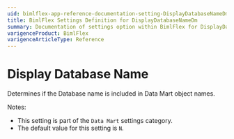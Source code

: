 ```yaml
---
uid: bimlflex-app-reference-documentation-setting-DisplayDatabaseNameDm
title: BimlFlex Settings Definition for DisplayDatabaseNameDm
summary: Documentation of settings option within BimlFlex for DisplayDatabaseNameDm
varigenceProduct: BimlFlex
varigenceArticleType: Reference
---
```


# Display Database Name

Determines if the Database name is included in Data Mart object names.

Notes:

* This setting is part of the `Data Mart` settings category.
* The default value for this setting is `N`.
